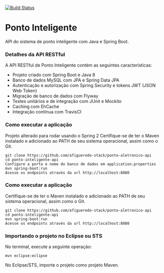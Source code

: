 [![Build Status](https://travis-ci.com/github/afigueredo-stack/ponto-aletronico-api.svg?branch=master)](https://travis-ci.com/github/afigueredo-stack/ponto-aletronico-api)
# Ponto Inteligente
API do sistema de ponto inteligente com Java e Spring Boot.
### Detalhes da API RESTful
A API RESTful de Ponto Inteligente contém as seguintes características:  
* Projeto criado com Spring Boot e Java 8
* Banco de dados MySQL com JPA e Spring Data JPA
* Autenticação e autorização com Spring Security e tokens JWT (JSON Web Token)
* Migração de banco de dados com Flyway
* Testes unitários e de integração com JUnit e Mockito
* Caching com EhCache
* Integração contínua com TravisCI
### Como executar a aplicação
Projeto alterado para rodar usando o Spring 2
Certifique-se de ter o Maven instalado e adicionado ao PATH de seu sistema operacional, assim como o Git.
```
git clone https://github.com/afigueredo-stack/ponto-aletronico-api
cd ponto-inteligente-api
Configure a porta e nome do banco de dados em application.properties
mvn spring-boot:run
Acesse os endpoints através da url http://localhost:8080
```
### Como executar a aplicação
Certifique-se de ter o Maven instalado e adicionado ao PATH de seu sistema operacional, assim como o Git.
```
git clone https://github.com/afigueredo-stack/ponto-aletronico-api
cd ponto-inteligente-api
mvn spring-boot:run
Acesse os endpoints através da url http://localhost:8080
```
### Importando o projeto no Eclipse ou STS
No terminal, execute a seguinte operação:
```
mvn eclipse:eclipse
```
No Eclipse/STS, importe o projeto como projeto Maven.
